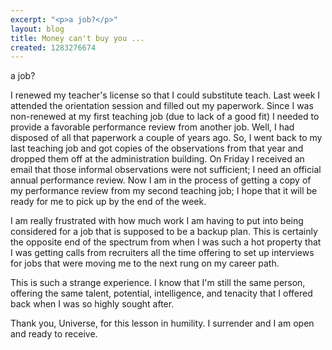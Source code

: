 ```yaml
---
excerpt: "<p>a job?</p>"
layout: blog
title: Money can't buy you ...
created: 1283276674
---
```

<p>a job?</p>
<p>I renewed my teacher's license so that I could substitute teach. Last week I attended the orientation session and filled out my paperwork. Since I was non-renewed at my first teaching job (due to lack of a good fit) I needed to provide a favorable performance review from another job. Well, I had disposed of all that paperwork a couple of years ago. So, I went back to my last teaching job and got copies of the observations from that year and dropped them off at the administration building. On Friday I received an email that those informal observations were not sufficient; I need an official annual performance review. Now I am in the process of getting a copy of my performance review from my second teaching job; I hope that it will be ready for me to pick up by the end of the week.</p>
<p>I am really frustrated with how much work I am having to put into being considered for a job that is supposed to be a backup plan. This is certainly the opposite end of the spectrum from when I was such a hot property that I was getting calls from recruiters all the time offering to set up interviews for jobs that were moving me to the next rung on my career path.</p>
<p>This is such a strange experience. I know that I'm still the same person, offering the same talent, potential, intelligence, and tenacity that I offered back when I was so highly sought after.</p>
<p>Thank you, Universe, for this lesson in humility. I surrender and I am open and ready to receive.</p>
